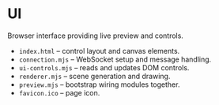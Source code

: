 # UI

Browser interface providing live preview and controls.

- `index.html` – control layout and canvas elements.
- `connection.mjs` – WebSocket setup and message handling.
- `ui-controls.mjs` – reads and updates DOM controls.
- `renderer.mjs` – scene generation and drawing.
- `preview.mjs` – bootstrap wiring modules together.
- `favicon.ico` – page icon.
